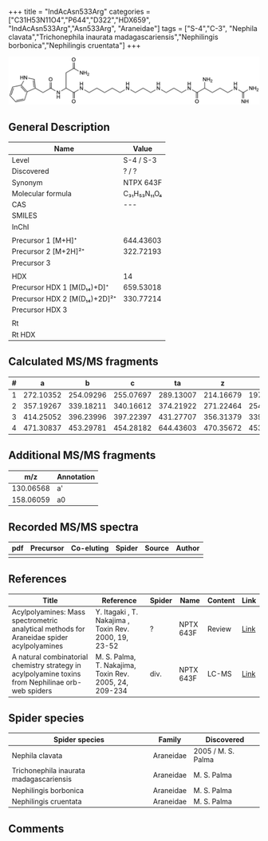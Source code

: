 +++
title = "IndAcAsn533Arg"
categories = ["C31H53N11O4","P644","D322","HDX659",
"IndAcAsn533Arg","Asn533Arg",
"Araneidae"]
tags = ["S-4","C-3",
"Nephila clavata","Trichonephila inaurata madagascariensis","Nephilingis borbonica","Nephilingis cruentata"]
+++

![](/img/IndAcAsn533Arg.png)

## General Description

| Name                         | Value       |
|------------------------------|-------------|
| Level                        | S-4 / S-3           |
| Discovered                   | ? / ?       |
| Synonym                      | NTPX 643F   |
| Molecular formula            | C₃₁H₅₃N₁₁O₄ |
| CAS                          | ---         |
| SMILES |   |
| InChI  |   |
|                              |             |
| Precursor 1 [M+H]⁺           | 644.43603   |
| Precursor 2 [M+2H]²⁺         | 322.72193   |
| Precursor 3                  |             |
|                              |             |
| HDX                          | 14          |
| Precursor HDX 1 [M(D₁₄)+D]⁺   | 659.53018   |
| Precursor HDX 2 [M(D₁₄)+2D]²⁺ | 330.77214   |
| Precursor HDX 3              |             |
|                              |             |
| Rt                           |             |
| Rt HDX                       |             |

## Calculated MS/MS fragments

| # | a         | b         | c         | ta        | z         | y         | tz        |
|---|-----------|-----------|-----------|-----------|-----------|-----------|-----------|
| 1 | 272.10352 | 254.09296 | 255.07697 | 289.13007 | 214.16679 | 197.14024 | 231.19334 |
| 2 | 357.19267 | 339.18211 | 340.16612 | 374.21922 | 271.22464 | 254.19809 | 288.25119 |
| 3 | 414.25052 | 396.23996 | 397.22397 | 431.27707 | 356.31379 | 339.28724 | 373.34034 |
| 4 | 471.30837 | 453.29781 | 454.28182 | 644.43603 | 470.35672 | 453.33017 | 487.38327 |

## Additional MS/MS fragments

| m/z       | Annotation |
|-----------|------------|
| 130.06568 | a'         |
| 158.06059 | a0         |

## Recorded MS/MS spectra

| pdf | Precursor | Co-eluting | Spider | Source | Author |
|-----|-----------|------------|--------|--------|--------|
|     |           |            |        |        |        |

## References

| Title                                                                                              | Reference                                              | Spider | Name      | Content | Link                                                              |
|----------------------------------------------------------------------------------------------------|--------------------------------------------------------|--------|-----------|---------|-------------------------------------------------------------------|
| Acylpolyamines: Mass spectrometric analytical methods for Araneidae spider acylpolyamines          | Y. Itagaki , T. Nakajima , Toxin Rev. 2000, 19, 23-52  | ?      | NPTX 643F | Review  | [Link](https://www.tandfonline.com/doi/abs/10.1081/TXR-100100314) |
| A natural combinatorial chemistry strategy in acylpolyamine toxins from Nephilinae orb-web spiders | M. S. Palma, T. Nakajima, Toxin Rev. 2005, 24, 209-234 | div.   | NPTX 643F | LC-MS   | [Link](https://www.tandfonline.com/doi/abs/10.1081/TXR-200057857) |

## Spider species

| Spider species                    | Family    | Discovered         |
|-----------------------------------|-----------|--------------------|
| Nephila clavata                   | Araneidae | 2005 / M. S. Palma |
| Trichonephila inaurata madagascariensis | Araneidae | M. S. Palma        |
| Nephilingis borbonica             | Araneidae | M. S. Palma        |
| Nephilingis cruentata             | Araneidae | M. S. Palma        |

## Comments